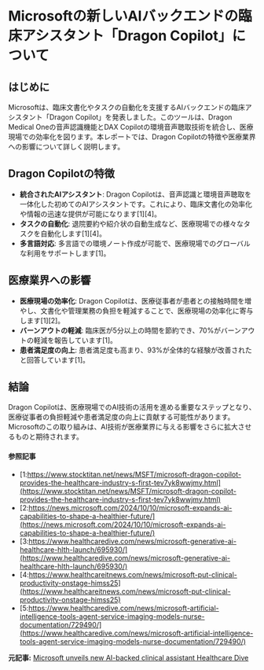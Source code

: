 # Microsoftの新しいAIバックエンドの臨床アシスタント「Dragon Copilot」について

## はじめに

Microsoftは、臨床文書化やタスクの自動化を支援するAIバックエンドの臨床アシスタント「Dragon Copilot」を発表しました。このツールは、Dragon Medical Oneの音声認識機能とDAX Copilotの環境音声聴取技術を統合し、医療現場での効率化を図ります。本レポートでは、Dragon Copilotの特徴や医療業界への影響について詳しく説明します。

## Dragon Copilotの特徴

- **統合されたAIアシスタント**: Dragon Copilotは、音声認識と環境音声聴取を一体化した初めてのAIアシスタントです。これにより、臨床文書化の効率化や情報の迅速な提供が可能になります[1][4]。
- **タスクの自動化**: 退院要約や紹介状の自動生成など、医療現場での様々なタスクを自動化します[1][4]。
- **多言語対応**: 多言語での環境ノート作成が可能で、医療現場でのグローバルな利用をサポートします[1]。

## 医療業界への影響

- **医療現場の効率化**: Dragon Copilotは、医療従事者が患者との接触時間を増やし、文書化や管理業務の負担を軽減することで、医療現場の効率化に寄与します[1][2]。
- **バーンアウトの軽減**: 臨床医が5分以上の時間を節約でき、70%がバーンアウトの軽減を報告しています[1]。
- **患者満足度の向上**: 患者満足度も高まり、93%が全体的な経験が改善されたと回答しています[1]。

## 結論

Dragon Copilotは、医療現場でのAI技術の活用を進める重要なステップとなり、医療従事者の負担軽減や患者満足度の向上に貢献する可能性があります。Microsoftのこの取り組みは、AI技術が医療業界に与える影響をさらに拡大させるものと期待されます。

#### 参照記事
- [1:https://www.stocktitan.net/news/MSFT/microsoft-dragon-copilot-provides-the-healthcare-industry-s-first-tev7yk8wwjmy.html](https://www.stocktitan.net/news/MSFT/microsoft-dragon-copilot-provides-the-healthcare-industry-s-first-tev7yk8wwjmy.html)
- [2:https://news.microsoft.com/2024/10/10/microsoft-expands-ai-capabilities-to-shape-a-healthier-future/](https://news.microsoft.com/2024/10/10/microsoft-expands-ai-capabilities-to-shape-a-healthier-future/)
- [3:https://www.healthcaredive.com/news/microsoft-generative-ai-healthcare-hlth-launch/695930/](https://www.healthcaredive.com/news/microsoft-generative-ai-healthcare-hlth-launch/695930/)
- [4:https://www.healthcareitnews.com/news/microsoft-put-clinical-productivity-onstage-himss25](https://www.healthcareitnews.com/news/microsoft-put-clinical-productivity-onstage-himss25)
- [5:https://www.healthcaredive.com/news/microsoft-artificial-intelligence-tools-agent-service-imaging-models-nurse-documentation/729490/](https://www.healthcaredive.com/news/microsoft-artificial-intelligence-tools-agent-service-imaging-models-nurse-documentation/729490/)


**元記事:** [Microsoft unveils new AI-backed clinical assistant Healthcare Dive](https://www.healthcaredive.com/news/microsoft-ai-clinical-assistant-dragon-copilot/741189/)
